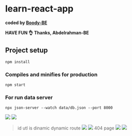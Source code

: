 # learn-react-app

<b>coded by [Boody-BE](https://github.com/Boody2004/abd-elrahman-atef-portfolio)</b>

**HAVE FUN 👌**
**Thanks, Abdelrahman-BE**

## Project setup

```
npm install
```

### Compiles and minifies for production

```
npm start
```

### For run data server

```
npx json-server --watch data/db.json --port 8000
```

![](https://res.cloudinary.com/dirbnpgsp/image/upload/v1645506227/screencapture-localhost-3000-2022-02-22-07_01_37_daykt2.png)
![](https://res.cloudinary.com/dirbnpgsp/image/upload/v1645506245/screencapture-localhost-3000-create-2022-02-22-07_01_59_htqwcf.png)

> id utl is dinamic dynamic route
> ![](https://res.cloudinary.com/dirbnpgsp/image/upload/v1645536054/Screenshot_2022-02-22_151850_lagf5l.png)
> ![](https://res.cloudinary.com/dirbnpgsp/image/upload/v1645506231/screencapture-localhost-3000-blogs-1-2022-02-22-07_01_47_hjaorm.png)
> 404 page
> ![](https://res.cloudinary.com/dirbnpgsp/image/upload/v1645541499/Screenshot_2022-02-22_162037_vqpmvg.png)
> ![](https://res.cloudinary.com/dirbnpgsp/image/upload/v1645541518/screencapture-localhost-3000-1231-2022-02-22-16_20_03_tm5ug0.png)
